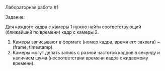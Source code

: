 Лабораторная работа #1

Задание:

Для каждого кадра с камеры 1 нужно найти соответствующий (ближайший по времени) кадр с камеры 2.

1.  Камеры записывают в формате (номер кадра, время его захвата) ~ (frame, timestamp).
2.  Камеры могут делать запись с разной частотой кадров в секунду и наличием шума (несоответствии времени кадра ожидаемому времени).
